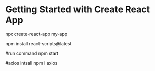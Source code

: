 # Getting Started with Create React App

npx create-react-app my-app

npm install react-scripts@latest

#run command
npm start

#axios intsall
npm i axios